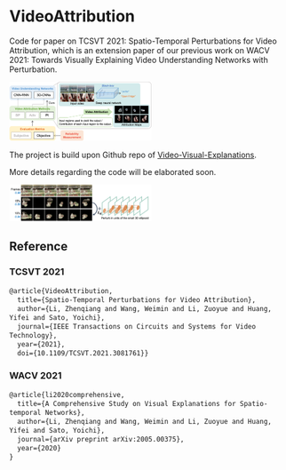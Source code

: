 # VideoAttribution

Code for paper on TCSVT 2021: Spatio-Temporal Perturbations for Video Attribution, which is an extension paper of our previous work on WACV 2021: Towards Visually Explaining Video Understanding Networks with Perturbation.

<!-- ![Overview](readme_figs/Teaser.png) -->
<img src="readme_figs/Teaser.png" alt="Overview" style="zoom:25%;" />

The project is build upon Github repo of [Video-Visual-Explanations](https://github.com/shinkyo0513/Video-Visual-Explanations).

More details regarding the code will be elaborated soon.

<!-- ![Methodology](readme_figs/Methodology.png) -->
<img src="readme_figs/Methodology.png" alt="Methodology" style="zoom:25%;" />

## Reference

### TCSVT 2021
```
@article{VideoAttribution,
  title={Spatio-Temporal Perturbations for Video Attribution}, 
  author={Li, Zhenqiang and Wang, Weimin and Li, Zuoyue and Huang, Yifei and Sato, Yoichi},
  journal={IEEE Transactions on Circuits and Systems for Video Technology}, 
  year={2021},
  doi={10.1109/TCSVT.2021.3081761}}
```

### WACV 2021
```
@article{li2020comprehensive,
  title={A Comprehensive Study on Visual Explanations for Spatio-temporal Networks},
  author={Li, Zhenqiang and Wang, Weimin and Li, Zuoyue and Huang, Yifei and Sato, Yoichi},
  journal={arXiv preprint arXiv:2005.00375},
  year={2020}
}
```
